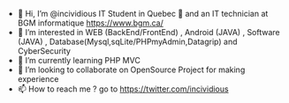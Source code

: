 - 👋 Hi, I’m @incividious IT Student in Quebec 🍁 and an IT technician at BGM informatique https://www.bgm.ca/
- 👀 I’m interested in WEB (BackEnd/FrontEnd) , Android (JAVA) , Software (JAVA) , Database(Mysql,sqLite/PHPmyAdmin,Datagrip) and CyberSecurity
- 🌱 I’m currently learning PHP MVC 
- 💞️ I’m looking to collaborate on OpenSource Project for making experience
- 📫 How to reach me ? go to https://twitter.com/incividious

<!---
incividious/incividious is a ✨ special ✨ repository because its `README.md` (this file) appears on your GitHub profile.
You can click the Preview link to take a look at your changes.
--->
